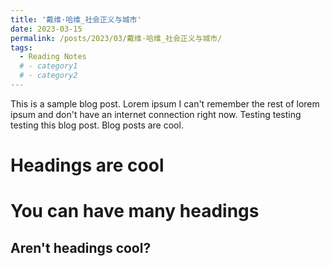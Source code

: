 ```yaml
---
title: '戴维·哈维_社会正义与城市'
date: 2023-03-15
permalink: /posts/2023/03/戴维·哈维_社会正义与城市/
tags:
  - Reading Notes
  # - category1
  # - category2
---
```


This is a sample blog post. Lorem ipsum I can't remember the rest of lorem ipsum and don't have an internet connection right now. Testing testing testing this blog post. Blog posts are cool.

Headings are cool
======

You can have many headings
======

Aren't headings cool?
------